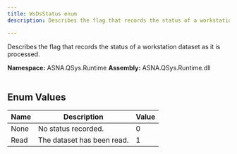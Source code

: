 ```yaml
---
title: WsDsStatus enum
description: Describes the flag that records the status of a workstation dataset as it is processed.

---
```


Describes the flag that records the status of a workstation dataset as it is processed.

**Namespace:** ASNA.QSys.Runtime
**Assembly:** ASNA.QSys.Runtime.dll
<br>
<br>

## Enum Values

| Name | Description | Value
| --- | --- | --- 
| None | No status recorded. | 0 |
| Read | The dataset has been read. | 1 |
